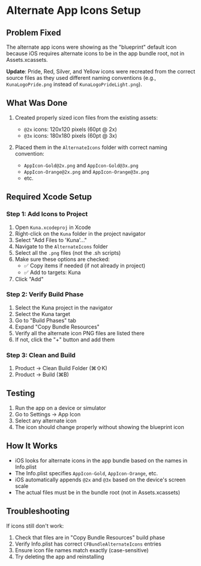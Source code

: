 # Alternate App Icons Setup

## Problem Fixed
The alternate app icons were showing as the "blueprint" default icon because iOS requires alternate icons to be in the app bundle root, not in Assets.xcassets.

**Update**: Pride, Red, Silver, and Yellow icons were recreated from the correct source files as they used different naming conventions (e.g., `KunaLogoPride.png` instead of `KunaLogoPrideLight.png`).

## What Was Done
1. Created properly sized icon files from the existing assets:
   - `@2x` icons: 120x120 pixels (60pt @ 2x)
   - `@3x` icons: 180x180 pixels (60pt @ 3x)

2. Placed them in the `AlternateIcons` folder with correct naming convention:
   - `AppIcon-Gold@2x.png` and `AppIcon-Gold@3x.png`
   - `AppIcon-Orange@2x.png` and `AppIcon-Orange@3x.png`
   - etc.

## Required Xcode Setup

### Step 1: Add Icons to Project
1. Open `Kuna.xcodeproj` in Xcode
2. Right-click on the `Kuna` folder in the project navigator
3. Select "Add Files to 'Kuna'..."
4. Navigate to the `AlternateIcons` folder
5. Select all the `.png` files (not the .sh scripts)
6. Make sure these options are checked:
   - ✅ Copy items if needed (if not already in project)
   - ✅ Add to targets: Kuna
7. Click "Add"

### Step 2: Verify Build Phase
1. Select the Kuna project in the navigator
2. Select the Kuna target
3. Go to "Build Phases" tab
4. Expand "Copy Bundle Resources"
5. Verify all the alternate icon PNG files are listed there
6. If not, click the "+" button and add them

### Step 3: Clean and Build
1. Product → Clean Build Folder (⌘⇧K)
2. Product → Build (⌘B)

## Testing
1. Run the app on a device or simulator
2. Go to Settings → App Icon
3. Select any alternate icon
4. The icon should change properly without showing the blueprint icon

## How It Works
- iOS looks for alternate icons in the app bundle based on the names in Info.plist
- The Info.plist specifies `AppIcon-Gold`, `AppIcon-Orange`, etc.
- iOS automatically appends `@2x` and `@3x` based on the device's screen scale
- The actual files must be in the bundle root (not in Assets.xcassets)

## Troubleshooting
If icons still don't work:
1. Check that files are in "Copy Bundle Resources" build phase
2. Verify Info.plist has correct `CFBundleAlternateIcons` entries
3. Ensure icon file names match exactly (case-sensitive)
4. Try deleting the app and reinstalling